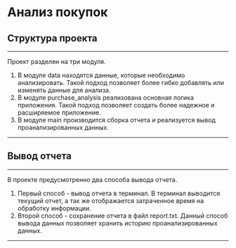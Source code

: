 # Анализ покупок

## Структура проекта
***
Проект разделен на три модуля.
1. В модуле data находятся данные, которые необходимо анализировать. Такой подход позволяет более гибко добавлять или изменять данные для анализа.
2. В модуле purchase_analysis реализована основная логика приложения. Такой подход позволяет создать более надежное и расширяемое приложение.
3. В модуле main производится сборка отчета и реализуется вывод проанализированных данных.
---
## Вывод отчета
***
В проекте предусмотренно два способа вывода отчета.
1. Первый способ - вывод отчета в терминал. В терминал выводится текущий отчет, а так же отображается затраченное время на обработку информации.
2. Второй способ - сохранение отчета в файл report.txt. Данный способ вывода данных позволяет хранить историю проанализированных данных.
---